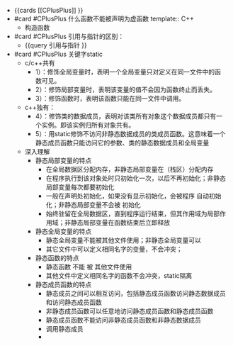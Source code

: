 - {{cards [[CPlusPlus]] }}
- #card #CPlusPlus 什么函数不能被声明为虚函数
  template:: C++
	- 构造函数
- #card #CPlusPlus 引用与指针的区别：
	- {{query 引用与指针 }}
- #card #CPlusPlus 关键字static
	- c/c++共有
		- 1）：修饰全局变量时，表明一个全局变量只对定义在同一文件中的函数可见。
		- 2）：修饰局部变量时，表明该变量的值不会因为函数终止而丢失。
		- 3）：修饰函数时，表明该函数只能在同一文件中调用。
	- c++独有：
		- 4）：修饰类的数据成员，表明对该类所有对象这个数据成员都只有一个实例。即该实例归所有对象共有。
		- 5）：用static修饰不访问非静态数据成员的类成员函数。这意味着一个静态成员函数只能访问它的参数、类的静态数据成员和全局变量
	- 深入理解
		- 静态局部变量的特点
			- 在全局数据区分配内存，非静态局部变量在（栈区）分配内存
			- 在程序执行到该对象处时只初始化一次，以后不再初始化；非静态局部变量每次都要初始化
			- 一般在声明处初始化，如果没有显示初始化，会被程序 自动初始化；非静态局部变量不会被 初始化
			- 始终驻留在全局数据区，直到程序运行结束，但其作用域为局部作用域；非静态局部变量在函数结束后立即释放
		- 静态全局变量的特点
			- 静态全局变量不能被其他文件使用；非静态全局变量可以
			- 其它文件中可以定义相同名字的变量，不会冲突；
		- 静态函数的特点
			- 静态函数 不能 被 其他文件使用
			- 其他文件中定义相同名字的函数不会冲突，static隔离
		- 静态成员函数的特点
			- 静态成员之间可以相互访问，包括静态成员函数访问静态数据成员和访问静态成员函数
			- 非静态成员函数可以任意地访问静态成员函数和静态成员函数
			- 静态成员函数不能访问非静态成员函数和非静态数据成员
			- 调用静态成员
			-
